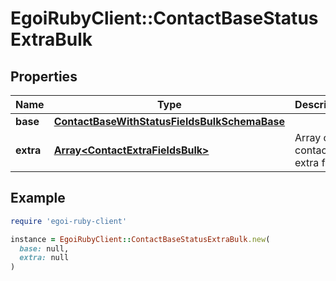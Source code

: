 # EgoiRubyClient::ContactBaseStatusExtraBulk

## Properties

| Name | Type | Description | Notes |
| ---- | ---- | ----------- | ----- |
| **base** | [**ContactBaseWithStatusFieldsBulkSchemaBase**](ContactBaseWithStatusFieldsBulkSchemaBase.md) |  | [optional] |
| **extra** | [**Array&lt;ContactExtraFieldsBulk&gt;**](ContactExtraFieldsBulk.md) | Array of the contact&#39;s extra fields | [optional] |

## Example

```ruby
require 'egoi-ruby-client'

instance = EgoiRubyClient::ContactBaseStatusExtraBulk.new(
  base: null,
  extra: null
)
```

